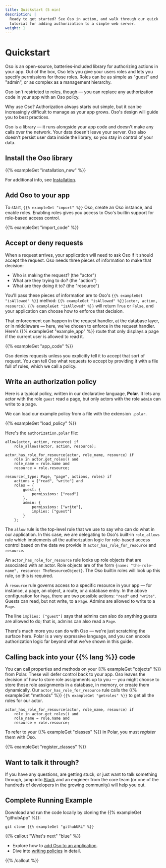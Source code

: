 ```yaml
---
title: Quickstart (5 min)
description: |
  Ready to get started? See Oso in action, and walk through our quick
  tutorial for adding authorization to a simple web server.
weight: 1
---
```


<!--

This guide is not setup to use literalInclude. As a result the
examples are manually maintained to match the quickstart repository.

This needs to be updated.

-->

# Quickstart

Oso is an open-source, batteries-included library for authorizing actions in your app.
Out of the box, Oso lets you give your users roles and lets you specify permissions for those roles.
Roles can be as simple as "guest" and "admin", or as complex as a management hierarchy.

Oso isn't restricted to roles, though — you can replace any authorization code in your app with an Oso policy.

Why use Oso?
Authorization always starts out simple, but it can be increasingly difficult to manage as your app grows.
Oso's design will guide you to best practices.

Oso is a library — it runs alongside your app code and doesn't make any calls over the network.
Your data doesn't leave your server. Oso also doesn't persist user data inside the library, so you stay in control of your data.

## Install the Oso library

{{% exampleGet "installation_new" %}}

For additional info, see [Installation](reference/installation).

## Add Oso to your app

To start, `{{% exampleGet "import" %}}` Oso, create an Oso instance, and enable roles.
Enabling roles gives you access to Oso's builtin support for
role-based access control. 

{{% exampleGet "import_code" %}}

## Accept or deny requests

When a request arrives, your application will need to ask Oso if it should accept the request. Oso needs three pieces of information to make that decision:
- Who is making the request? (the "actor")
- What are they trying to do? (the "action")
- What are they doing it to? (the "resource")

You'll pass these pieces of information are to Oso's `{{% exampleGet "isAllowed" %}}` method: `{{% exampleGet "isAllowed" %}}(actor, action, resource)`.
`{{% exampleGet "isAllowed" %}}` will return `True` or `False`, and your application can choose how to enforce that decision.

That enforcement can happen in the request handler, at the database layer, or in middleware — here, we've chosen to enforce in the request handler.
Here's {{% exampleGet "example_app" %}} route that only displays a page if the current user is allowed to read it.

{{% exampleGet "app_code" %}}


Oso denies requests unless you explicitly tell it to accept that sort of request.
You can tell Oso what requests to accept by providing it with a file full of rules, which we call a policy.

## Write an authorization policy
Here is a typical policy, written in our declarative language, **Polar**.
It lets any actor with the role `guest` read a page, but only actors with the role `admin` can write to a page.

We can load our example policy from a file with the extension `.polar`.

{{% exampleGet "load_policy" %}}

Here's the `authorization.polar` file:

```polar
allow(actor, action, resource) if
    role_allows(actor, action, resource);

actor_has_role_for_resource(actor, role_name, resource) if
    role in actor.get_roles() and
    role_name = role.name and
    resource = role.resource;

resource(_type: Page, "page", actions, roles) if
    actions = ["read", "write"] and
    roles = {
        guest: {
            permissions: ["read"]
        },
        admin: {
            permissions: ["write"],
            implies: ["guest"]
        }
    };
 ```

The `allow` rule is the top-level rule that we use to say who can do what in our application.
In this case, we are delegating to Oso's built-in `role_allows` rule which implements all the
authorization logic for role-based access control based on the data we provide in `actor_has_role_for_resource`
and `resource`.

An `actor_has_role_for_resource` rule looks up role objects that are associated with an actor.
Role objects are of the form `{name: "the-role-name", resource: TheResourceObject}`.
The Oso builtin roles will look up this rule, so this is required.

A `resource` rule governs access to a specific resource in your app — for instance, a page, an object, a route, or a database entry.
In the above configuration for `Page`, there are two possible actions: `"read"` and `"write"`.
Guests can read, but not write, to a `Page`.
Admins are allowed to write to a `Page`.

The line `implies: ["guest"]` says that admins can also do anything guests are allowed to do; that is, admins can also read a `Page`.

There's much more you can do with Oso — we're just scratching the surface here. Polar is a very expressive language, and you can encode authorization logic far beyond what we've shown in this guide.

## Calling back into your {{% lang %}} code

You can call properties and methods on your {{% exampleGet "objects" %}} from Polar.
These will defer control back to your app.
Oso leaves the decision of how to store role assignments up to you — you might choose to store those role assignments in a database, in memory, or create them dynamically.
Our `actor_has_role_for_resource` rule calls the {{% exampleGet "methods" %}} `{{% exampleGet "getroles" %}}` to get all the roles for our actor.

```polar
actor_has_role_for_resource(actor, role_name, resource) if
    role in actor.get_roles() and
    role_name = role.name and
    resource = role.resource;
 ```

To refer to your {{% exampleGet "classes" %}} in Polar, you must _register_ them with Oso.

{{% exampleGet "register_classes" %}}

## Want to talk it through?

If you have any questions, are getting stuck, or just want to talk something
through, jump into [Slack](https://join-slack.osohq.com/) and an engineer from
the core team (or one of the hundreds of developers in the growing community)
will help you out.

## Complete Running Example

Download and run the code locally by cloning the {{% exampleGet "githubApp" %}}:

```console
git clone {{% exampleGet "githubURL" %}}
```

{{% callout "What's next" "blue" %}}

- Explore how to [add Oso to an application](application).
- Dive into [writing policies](policies) in detail.

{{% /callout %}}
